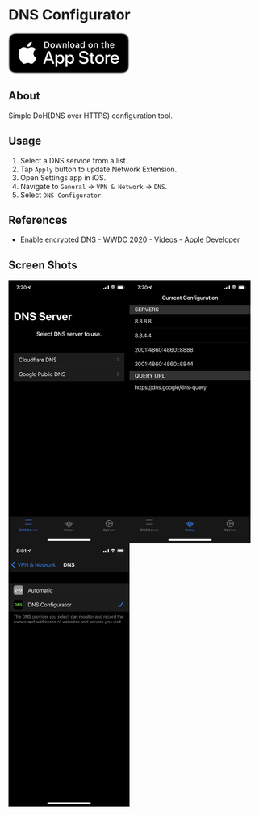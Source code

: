# DNS Configurator

 [![Alt text](.github/Download_on_the_App_Store_Badge.svg)](https://apps.apple.com/jp/app/dns-configurator/id1532682460?l=en)

## About

Simple DoH(DNS over HTTPS) configuration tool.

## Usage

1. Select a DNS service from a list.
1. Tap `Apply` button to update Network Extension.
1. Open Settings app in iOS.
1. Navigate to `General` -> `VPN & Network` -> `DNS`.
1. Select `DNS Configurator`.

## References

- [Enable encrypted DNS - WWDC 2020 - Videos - Apple Developer](https://developer.apple.com/videos/play/wwdc2020/10047/)


## Screen Shots

<img align="left" src=".github/image1.PNG" alt="ScreenShot1" width="240"/>
<img align="left" src=".github/image2.PNG" alt="ScreenShot2" width="240"/>
<img align="left" src=".github/image3.PNG" alt="ScreenShot3" width="240"/>
